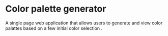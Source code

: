 # Color palette generator 
A single page web application that allows users to generate and view color palattes based on a few initial color selection .

